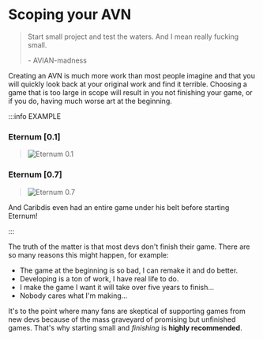 # Scoping your AVN

> Start small project and test the waters. And I mean really fucking small.
>
> \- AVIAN-madness

Creating an AVN is much more work than most people imagine and that you will quickly look back at your original work and find it terrible. Choosing a game that is too large in scope will result in you not finishing your game, or if you do, having much worse art at the beginning.

:::info EXAMPLE

### Eternum \[0.1\]

> ![Eternum 0.1](/images/eternum01.png)

### Eternum \[0.7\]

> ![Eternum 0.7](/images/eternum07.png)

And Caribdis even had an entire game under his belt before starting Eternum!

:::

The truth of the matter is that most devs don't finish their game. There are so many reasons this might happen, for example:

- The game at the beginning is so bad, I can remake it and do better.
- Developing is a ton of work, I have real life to do.
- I make the game I want it will take over five years to finish...
- Nobody cares what I'm making...

It's to the point where many fans are skeptical of supporting games from new devs because of the mass graveyard of promising but unfinished games. That's why starting small and _finishing_ is **highly recommended**.
